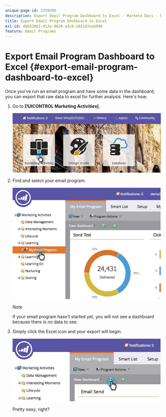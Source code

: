 ```yaml
---
unique-page-id: 2359598
description: Export Email Program Dashboard to Excel - Marketo Docs - Product Documentation
title: Export Email Program Dashboard to Excel
exl-id: d6b330d1-d12e-4620-a3c0-2851d7ea4996
feature: Email Programs
---
```

# Export Email Program Dashboard to Excel {#export-email-program-dashboard-to-excel}

Once you've run an email program and have some data in the dashboard, you can export that raw data to excel for further analysis. Here's how.

1. Go to **[!UICONTROL Marketing Activities]**.

   ![](assets/login-marketing-activities-1.png)

1. Find and select your email program.

   ![](assets/lifecycledashboard.jpg)

   >[!NOTE]
   >
   >If your email program hasn't started yet, you will not see a dashboard because there is no data to see.

1. Simply click the Excel icon and your export will begin.

   ![](assets/lifecycle.jpg)

   Pretty easy, right?
